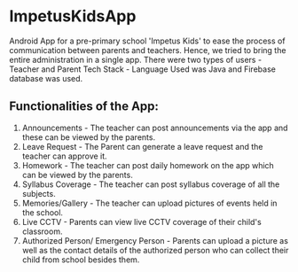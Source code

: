 # ImpetusKidsApp

Android App for a pre-primary school 'Impetus Kids'  to ease the process of communication between parents and teachers.
Hence, we tried to bring the entire administration in a single app.
There were two types of users - Teacher and Parent
Tech Stack - Language Used was Java and Firebase database was used.

## Functionalities of the App:
1) Announcements - The teacher can post announcements via the app and these can be viewed by the parents.
2) Leave Request - The Parent can generate a leave request and the teacher can approve it.
3) Homework - The teacher can post daily homework on the app which can be viewed by the parents.
4) Syllabus Coverage - The teacher can post syllabus coverage of all the subjects.
5) Memories/Gallery - The teacher can upload pictures of events held in the school.
6) Live CCTV - Parents can view live CCTV coverage of their child's classroom.
7) Authorized Person/ Emergency Person - Parents can upload a picture as well as the contact details of the authorized person who can collect their child from school besides them.

